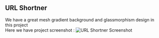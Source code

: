## URL Shortner 
 We have a great mesh gradient background and glassmorphism design in this project <br>
 Here we have project screenshot : 
 ![URL Shortner Screenshot](https://github.com/BasavarajAili1/Web-Dev-Practice/assets/112578014/54ffc964-b853-43c8-b79d-e858caed736b)

